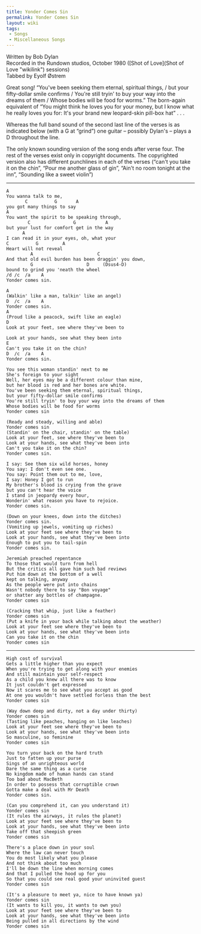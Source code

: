 ```yaml
---
title: Yonder Comes Sin
permalink: Yonder Comes Sin
layout: wiki
tags:
 - Songs
 - Miscellaneous Songs
---
```


Written by Bob Dylan  
Recorded in the Rundown studios, October 1980 ([Shot of
Love](Shot of Love "wikilink") sessions)  
Tabbed by Eyolf Østrem

Great song! “You've been seeking them eternal, spiritual things, / but
your fifty-dollar smile confirms / You're still tryin' to buy your way
into the dreams of them / Whose bodies will be food for worms.” The
born-again equivalent of “You might think he loves you for your money,
but I know what he really loves you for: It's your brand new
leopard-skin pill-box hat” . . .

Whereas the full band sound of the second last line of the verses is as
indicated below (with a G at “grind”) one guitar – possibly Dylan's –
plays a D throughout the line.

The only known sounding version of the song ends after verse four. The
rest of the verses exist only in copyright documents. The copyrighted
version also has different punchlines in each of the verses (“can't you
take it on the chin”, “Pour me another glass of gin”, “Ain't no room
tonight at the inn”, “Sounding like a sweet violin”)

* * * * *

    A
    You wanna talk to me,
           C          G       A
    you got many things to say
    A
    You want the spirit to be speaking through,
            C                G           A
    but your lust for comfort get in the way
          A
    I can read it in your eyes, oh, what your
    C          G         A
    Heart will not reveal
             A                        C
    And that old evil burden has been draggin' you down,
             G                    D     (Dsus4-D)
    bound to grind you 'neath the wheel
    /d /c  /a    A
    Yonder comes sin.

    A
    (Walkin' like a man, talkin' like an angel)
    D  /c  /a    A
    Yonder comes sin.
    A
    (Proud like a peacock, swift like an eagle)
    D
    Look at your feet, see where they've been to

    Look at your hands, see what they been into
    E
    Can't you take it on the chin?
    D  /c  /a    A
    Yonder comes sin.

    You see this woman standin' next to me
    She's foreign to your sight
    Well, her eyes may be a different colour than mine,
    but her blood is red and her bones are white.
    You've been seeking them eternal, spiritual things,
    but your fifty-dollar smile confirms
    You're still tryin' to buy your way into the dreams of them
    Whose bodies will be food for worms
    Yonder comes sin

    (Ready and steady, willing and able)
    Yonder comes sin
    (Standin' on the chair, standin' on the table)
    Look at your feet, see where they've been to
    Look at your hands, see what they've been into
    Can't you take it on the chin?
    Yonder comes sin.

    I say: See them six wild horses, honey
    You say: I don't even see one.
    You say: Point them out to me, love,
    I say: Honey I got to run
    My brother's blood is crying from the grave
    but you can't hear the voice
    I stand in jeopardy every hour,
    Wonderin' what reason you have to rejoice.
    Yonder comes sin.

    (Down on your knees, down into the ditches)
    Yonder comes sin.
    (Vomiting up jewels, vomiting up riches)
    Look at your feet see where they've been to
    Look at your hands, see what they've been into
    Enough to put you to tail-spin
    Yonder comes sin.

    Jeremiah preached repentance
    To those that would turn from hell
    But the critics all gave him such bad reviews
    Put him down at the bottom of a well
    kept on talking, anyway
    As the people were put into chains
    Wasn't nobody there to say "Bon voyage"
    or shatter any bottles of champagne.
    Yonder comes sin

    (Cracking that whip, just like a feather)
    Yonder comes sin
    (Put a knife in your back while talking about the weather)
    Look at your feet see where they've been to
    Look at your hands, see what they've been into
    Can you take it on the chin
    Yonder comes sin

* * * * *

    High cost of survival
    Gets a little higher than you expect
    When you're trying to get along with your enemies
    And still maintain your self-respect
    As a child you knew all there was to know
    It just couldn't get expressed
    Now it scares me to see what you accept as good
    At one you wouldn't have settled forless than the best
    Yonder comes sin

    (Way down deep and dirty, not a day under thirty)
    Yonder comes sin
    (Tasting like peaches, hanging on like leaches)
    Look at your feet see where they've been to
    Look at your hands, see what they've been into
    So masculine, so feminine
    Yonder comes sin

    You turn your back on the hard truth
    Just to fatten up your purse
    Sings of an unrighteous world
    Dare the same thing as a curse
    No kingdom made of human hands can stand
    Too bad about MacBeth
    In order to possess that corruptible crown
    Gotta make a deal with Mr Death
    Yonder comes sin.

    (Can you comprehend it, can you understand it)
    Yonder comes sin
    (It rules the airways, it rules the planet)
    Look at your feet see where they've been to
    Look at your hands, see what they've been into
    Take off that sheepish green
    Yonder comes sin

    There's a place down in your soul
    Where the law can never touch
    You do most likely what you please
    And not think about too much
    I'll be down the line when morning comes
    And that I pulled the hood up for you
    So that you could see real good your uninvited guest
    Yonder comes sin

    (It's a pleasure to meet ya, nice to have known ya)
    Yonder comes sin
    (It wants to kill you, it wants to own you)
    Look at your feet see where they've been to
    Look at your hands, see what they've been into
    Being pulled in all directions by the wind
    Yonder comes sin
